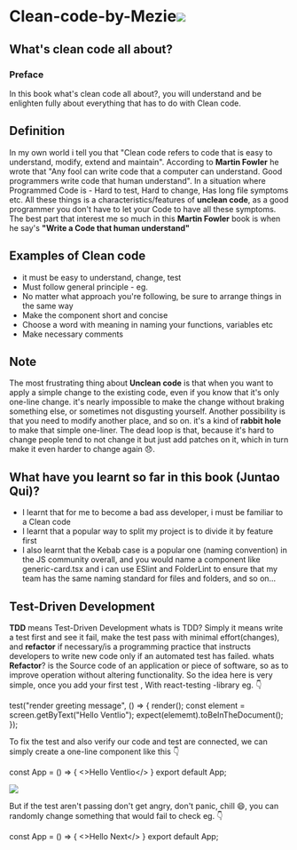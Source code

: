 
# **Clean-code-by-Mezie**<img src="https://images.unsplash.com/photo-1534972195531-d756b9bfa9f2?ixlib=rb-4.0.3&ixid=MnwxMjA3fDB8MHxwaG90by1wYWdlfHx8fGVufDB8fHx8&auto=format&fit=crop&w=1470&q=80" />


## What's clean code all about?
### Preface
In this book what's clean code all about?, you will understand and be enlighten fully about everything that has to do with Clean code.

## Definition
In my own world i tell you that "Clean code refers to code that is easy to understand, modify, extend and maintain".
According to **Martin Fowler** he wrote that "Any fool can write code that a computer can understand. Good programmers write code that human understand". In a situation where Programmed Code is - Hard to test, Hard to change, Has long file symptoms etc. All these things is a characteristics/features of **unclean code**, as a good programmer you don't have to let your Code to have all these symptoms. The best part that interest me so much in this **Martin Fowler** book is when he say's **"Write a Code that human understand"**

## Examples of Clean code
+ it must be easy to understand, change, test
+ Must follow general principle - eg. 
+ No matter what approach you're following, be sure to arrange things in the same way
+ Make the component short and concise
+ Choose a word with meaning in naming your functions, variables etc
+ Make necessary comments

## Note
The most frustrating thing about **Unclean code** is that when you want to apply a simple change to the existing code, even if you know that it's only one-line change. it's nearly impossible to make the change without braking something else, or sometimes not disgusting yourself. Another possibility is that you need to modify another place, and so on. it's a kind of **rabbit hole** to make that simple one-liner. The dead loop is that, because it's hard to change people tend to not change it but just add patches on it, which in turn make it even harder to change again 😞.

## What have you learnt so far in this book (Juntao Qui)?
+ I learnt that for me to become a bad ass developer, i must be familiar to a Clean code
+ I learnt that a popular way to split my project is to divide it by feature first
+ I also learnt that the Kebab case is a popular one (naming convention) in the JS community overall, and you would name a component like generic-card.tsx and i can use ESlint and FolderLint to ensure that my team has the same naming standard for files and folders, and so on...

## Test-Driven Development
**TDD** means Test-Driven Development
whats is TDD? Simply it means write a test first and see it fail, make the test pass with minimal effort(changes), and **refactor** if necessary/is a programming practice that instructs developers to write new code only if an automated test has failed.
whats **Refactor**? is the Source code of an application or piece of software, so as to improve operation without altering functionality.
So the idea here is very simple, once you add your first test , With react-testing -library eg. 👇

test("render greeting message", () => {
render(<App />);
const element = screen.getByText("Hello Ventlio");
expect(elememt).toBeInTheDocument();
});

To fix the test and also verify our code and test are connected, we can simply create a one-line component like this 👇

const App = () => { <>Hello Ventlio</> }
export default App;

<img src="https://encrypted-tbn0.gstatic.com/images?q=tbn:ANd9GcRkCP4yDcpNJOzczoOP9AhYUHVMOElAHTYNRg&usqp=CAU"/>

But if the test aren't passing don't get angry, don't panic, chill 😄, you can randomly change something that would fail to check eg. 👇

const App = () => { <>Hello Next</> }
export default App;

